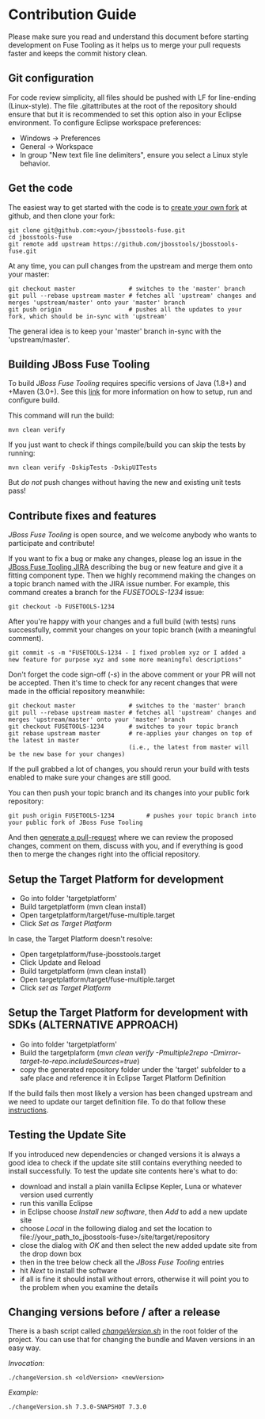 # Contribution Guide

Please make sure you read and understand this document before starting development on Fuse Tooling as it helps us to merge your pull requests faster and keeps the commit history clean.

## Git configuration

For code review simplicity, all files should be pushed with LF for line-ending (Linux-style).
The file .gitattributes at the root of the repository should ensure that but it is recommended to set this option also in your Eclipse environment.
To configure Eclipse workspace preferences:

- Windows -> Preferences
- General -> Workspace
- In group "New text file line delimiters", ensure you select a Linux style behavior.

## Get the code

The easiest way to get started with the code is to [create your own fork](http://help.github.com/forking/) at github, and then clone your fork:

    git clone git@github.com:<you>/jbosstools-fuse.git
    cd jbosstools-fuse
    git remote add upstream https://github.com/jbosstools/jbosstools-fuse.git

At any time, you can pull changes from the upstream and merge them onto your master:

    git checkout master               # switches to the 'master' branch
    git pull --rebase upstream master # fetches all 'upstream' changes and merges 'upstream/master' onto your 'master' branch
    git push origin                   # pushes all the updates to your fork, which should be in-sync with 'upstream'

The general idea is to keep your 'master' branch in-sync with the 'upstream/master'.

## Building JBoss Fuse Tooling

To build _JBoss Fuse Tooling_ requires specific versions of Java (1.8+) and +Maven (3.0+). See this [link](https://github.com/jbosstools/jbosstools-fuse/blob/master/.github/Build.md) for more information on how to setup, run and configure build.

This command will run the build:

    mvn clean verify

If you just want to check if things compile/build you can skip the tests by running:

    mvn clean verify -DskipTests -DskipUITests

But *do not* push changes without having the new and existing unit tests pass!

## Contribute fixes and features

_JBoss Fuse Tooling_ is open source, and we welcome anybody who wants to participate and contribute!

If you want to fix a bug or make any changes, please log an issue in the [JBoss Fuse Tooling JIRA](https://issues.jboss.org/browse/FUSETOOLS) describing the bug or new feature and give it a fitting component type. Then we highly recommend making the changes on a topic branch named with the JIRA issue number. For example, this command creates a branch for the _FUSETOOLS-1234_ issue:

    git checkout -b FUSETOOLS-1234

After you're happy with your changes and a full build (with tests) runs successfully, commit your changes on your topic branch (with a meaningful comment).

    git commit -s -m "FUSETOOLS-1234 - I fixed problem xyz or I added a new feature for purpose xyz and some more meaningful descriptions"

Don't forget the code sign-off (_-s_) in the above comment or your PR will not be accepted.
Then it's time to check for any recent changes that were made in the official repository meanwhile:

    git checkout master               # switches to the 'master' branch
    git pull --rebase upstream master # fetches all 'upstream' changes and merges 'upstream/master' onto your 'master' branch
    git checkout FUSETOOLS-1234       # switches to your topic branch
    git rebase upstream master        # re-applies your changes on top of the latest in master
                                      (i.e., the latest from master will be the new base for your changes)

If the pull grabbed a lot of changes, you should rerun your build with tests enabled to make sure your changes are still good.

You can then push your topic branch and its changes into your public fork repository:

    git push origin FUSETOOLS-1234         # pushes your topic branch into your public fork of JBoss Fuse Tooling

And then [generate a pull-request](http://help.github.com/pull-requests/) where we can review the proposed changes, comment on them, discuss with you, and if everything is good then to merge the changes right into the official repository.

## Setup the Target Platform for development

- Go into folder 'targetplatform'
- Build targetplatform (mvn clean install)
- Open targetplatform/target/fuse-multiple.target
- Click *Set as Target Platform*

In case, the Target Platform doesn't resolve:

- Open targetplatform/fuse-jbosstools.target
- Click Update and Reload
- Build targetplatform (mvn clean install)
- Open targetplatform/target/fuse-multiple.target
- Click *set as Target Platform*

## Setup the Target Platform for development with SDKs (ALTERNATIVE APPROACH)

- Go into folder 'targetplatform'
- Build the targetplaform (_mvn clean verify -Pmultiple2repo -Dmirror-target-to-repo.includeSources=true_)
- copy the generated repository folder under the 'target' subfolder to a safe place and reference it in Eclipse Target Platform Definition

If the build fails then most likely a version has been changed upstream and we need to update our target definition file. To do that follow these [instructions](https://github.com/jbosstools/jbosstools-devdoc/blob/master/building/target_platforms/target_platforms_updates.adoc#update-versions-of-ius-in-the-target-files).

## Testing the Update Site

If you introduced new dependencies or changed versions it is always a good idea to check if the update site still contains everything needed to install successfully. To test the update site contents here's what to do:

- download and install a plain vanilla Eclipse Kepler, Luna or whatever version used currently
- run this vanilla Eclipse
- in Eclipse choose _Install new software_, then _Add_ to add a new update site
- choose _Local_ in the following dialog and set the location to file://your_path_to_jbosstools-fuse>/site/target/repository
- close the dialog with _OK_ and then select the new added update site from the drop down box
- then in the tree below check all the _JBoss Fuse Tooling_ entries
- hit _Next_ to install the software
- if all is fine it should install without errors, otherwise it will point you to the problem when you examine the details

## Changing versions before / after a release

There is a bash script called [_changeVersion.sh_](https://github.com/fusesource/fuseide/blob/master/changeVersion.sh "Version Change Script") in the root folder of the project. You can use that for changing the bundle and Maven versions in an easy way.

*Invocation:*

    ./changeVersion.sh <oldVersion> <newVersion>

_Example:_

    ./changeVersion.sh 7.3.0-SNAPSHOT 7.3.0
